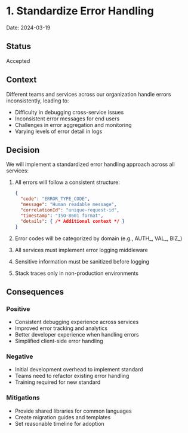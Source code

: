 # 1. Standardize Error Handling

Date: 2024-03-19

## Status

Accepted

## Context

Different teams and services across our organization handle errors inconsistently, leading to:
- Difficulty in debugging cross-service issues
- Inconsistent error messages for end users
- Challenges in error aggregation and monitoring
- Varying levels of error detail in logs

## Decision

We will implement a standardized error handling approach across all services:

1. All errors will follow a consistent structure:
   ```json
   {
     "code": "ERROR_TYPE_CODE",
     "message": "Human readable message",
     "correlationId": "unique-request-id",
     "timestamp": "ISO-8601 format",
     "details": { /* Additional context */ }
   }
   ```

2. Error codes will be categorized by domain (e.g., AUTH_, VAL_, BIZ_)
3. All services must implement error logging middleware
4. Sensitive information must be sanitized before logging
5. Stack traces only in non-production environments

## Consequences

### Positive
- Consistent debugging experience across services
- Improved error tracking and analytics
- Better developer experience when handling errors
- Simplified client-side error handling

### Negative
- Initial development overhead to implement standard
- Teams need to refactor existing error handling
- Training required for new standard

### Mitigations
- Provide shared libraries for common languages
- Create migration guides and templates
- Set reasonable timeline for adoption 